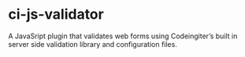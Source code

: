 ci-js-validator
===============

A JavaSript plugin that validates web forms using Codeingiter’s built in server side validation library and configuration files.


